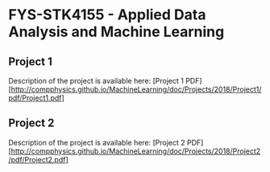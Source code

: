 # FYS-STK4155 - Applied Data Analysis and Machine Learning
## Project 1
Description of the project is available here:
[Project 1 PDF][http://compphysics.github.io/MachineLearning/doc/Projects/2018/Project1/pdf/Project1.pdf]
<br />
## Project 2
Description of the project is available here:
[Project 2 PDF][http://compphysics.github.io/MachineLearning/doc/Projects/2018/Project2/pdf/Project2.pdf]
<br />
